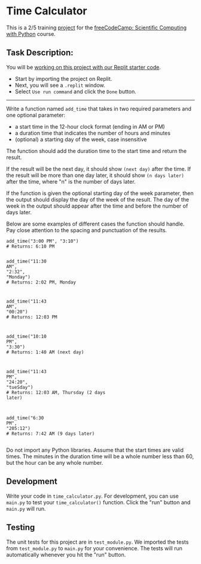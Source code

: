 <h1>Time Calculator</h1>
<p>This is a 2/5 training <a href="https://www.freecodecamp.org/learn/scientific-computing-with-python/scientific-computing-with-python-projects/time-calculator">project</a> for the <a href="https://www.freecodecamp.org/learn/scientific-computing-with-python/scientific-computing-with-python-projects">freeCodeCamp: Scientific Computing with Python</a> course.</p>
<h2>Task Description:</h2>
<p>You will be <a href="https://replit.com/github/freeCodeCamp/boilerplate-time-calculator" target="_blank" rel="noopener noreferrer nofollow">working on this project with our Replit starter code</a>.</p>
<ul>
<li>Start by importing the project on Replit.</li>
<li>Next, you will see a <code>.replit</code> window.</li>
<li>Select <code>Use run command</code> and click the <code>Done</code> button.</li>
</ul>
<hr><div><section id="instructions">
<p>Write a function named <code>add_time</code> that takes in two required parameters and one optional parameter:</p>
<ul>
<li>a start time in the 12-hour clock format (ending in AM or PM)</li>
<li>a duration time that indicates the number of hours and minutes</li>
<li>(optional) a starting day of the week, case insensitive</li>
</ul>
<p>The function should add the duration time to the start time and return the result.</p>
<p>If the result will be the next day, it should show <code>(next day)</code> after the time. If the result will be more than one day later, it should show <code>(n days later)</code> after the time, where "n" is the number of days later.</p>
<p>If the function is given the optional starting day of the week parameter, then the output should display the day of the week of the result. The day of the week in the output should appear after the time and before the number of days later.</p>
<p>Below are some examples of different cases the function should handle. Pay close attention to the spacing and punctuation of the results.</p>
<pre class="language-py" tabindex="0" role="region" aria-label="python code example"><code class="language-py">add_time<span class="token punctuation">(</span><span class="token string">"3:00 PM"</span><span class="token punctuation">,</span> <span class="token string">"3:10"</span><span class="token punctuation">)</span>
<span class="token comment"># Returns: 6:10 PM</span>

add_time<span class="token punctuation">(</span><span class="token string">"11:30 AM"</span><span class="token punctuation">,</span> <span class="token string">"2:32"</span><span class="token punctuation">,</span> <span class="token string">"Monday"</span><span class="token punctuation">)</span>
<span class="token comment"># Returns: 2:02 PM, Monday</span>

add_time<span class="token punctuation">(</span><span class="token string">"11:43 AM"</span><span class="token punctuation">,</span> <span class="token string">"00:20"</span><span class="token punctuation">)</span>
<span class="token comment"># Returns: 12:03 PM</span>

add_time<span class="token punctuation">(</span><span class="token string">"10:10 PM"</span><span class="token punctuation">,</span> <span class="token string">"3:30"</span><span class="token punctuation">)</span>
<span class="token comment"># Returns: 1:40 AM (next day)</span>

add_time<span class="token punctuation">(</span><span class="token string">"11:43 PM"</span><span class="token punctuation">,</span> <span class="token string">"24:20"</span><span class="token punctuation">,</span> <span class="token string">"tueSday"</span><span class="token punctuation">)</span>
<span class="token comment"># Returns: 12:03 AM, Thursday (2 days later)</span>

add_time<span class="token punctuation">(</span><span class="token string">"6:30 PM"</span><span class="token punctuation">,</span> <span class="token string">"205:12"</span><span class="token punctuation">)</span>
<span class="token comment"># Returns: 7:42 AM (9 days later)</span>
</code></pre>
<p>Do not import any Python libraries. Assume that the start times are valid times. The minutes in the duration time will be a whole number less than 60, but the hour can be any whole number.</p>
<h2>Development</h2>
<p>Write your code in <code>time_calculator.py</code>. For development, you can use <code>main.py</code> to test your <code>time_calculator()</code> function. Click the "run" button and <code>main.py</code> will run.</p>
<h2>Testing</h2>
<p>The unit tests for this project are in <code>test_module.py</code>. We imported the tests from <code>test_module.py</code> to <code>main.py</code> for your convenience. The tests will run automatically whenever you hit the "run" button.</p></code></pre></section></div>
